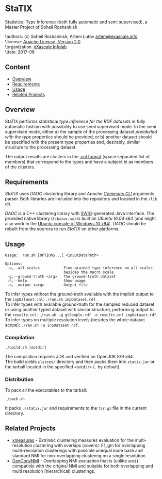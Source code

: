 # StaTIX
Statistical Type Inference (both fully automatic and semi supervised), a Master Project of Soheil Roshankish.

\authors: (c) Soheil Roshankish, Artem Lutov <artem@exascale.info>  
\license:  [Apache License, Version 2.0](https://www.apache.org/licenses/LICENSE-2.0)  
\organization: [eXascale Infolab](http://exascale.info/)  
\date: 2017-08

## Content
- [Overview](#overview)
- [Requirements](#requirements)
- [Usage](#usage)
- [Related Projects](#related-projects)

## Overview

StaTIX performs *statistical type inference for the RDF datasets* in fully automatic fashion with possibility to use semi supervised mode. In the semi supervised mode, either a) the sample of the processing dataset *prelabeled with the type* properties should be provided, or b) another dataset should be specified with the present type properties and, desirably, similar structure to the processing dataset.

The output results are clusters in the [.cnl format](https://github.com/eXascaleInfolab/PyCABeM/blob/master/formats/format.cnl) (space separated list of members) that correspond to the types and have a subject id as members of the clusters.

## Requirements
*StaTIX* uses *DAOC* clustering library and *Apache [Commons CLI](https://commons.apache.org/proper/commons-cli/)* arguments parser. Both libraries are included into the repository and located in the `/lib` dir.

*DAOC* is a C++ clustering library with [SWIG](http://www.swig.org/)-generated Java interface. The provided native library (`libdaoc.so`) is built on *Ubuntu 16.04 x64* (and might also work in the [Ubuntu console of Windows 10 x64](https://www.windowscentral.com/how-install-bash-shell-command-line-windows-10)). *DAOC* should be rebuilt from the sources to run *StaTIX* on other platforms.

## Usage

```
Usage:  run.sh [OPTIONS...] <InputDataPath>

Options:
 -a,--all-scales           Fine-grained type inference on all scales
                           besides the macro scale
 -g,--ground-truth <arg>   The ground-truth dataset
 -h,--help                 Show usage
 -o,--output <arg>         Output file
```
To infer types without the ground-truth available with the implicit output to the `inpDataset.cnl`: `./run.sh inpDataset.rdf`.  
To infer types with available ground-truth for the sampled reduced dataset or using another typed dataset with similar structure, performing output to the `results.cnl`: `./run.sh -g gtSample.rdf -o results.cnl inpDataset.rdf`.  
To infer types on multiple resolution levels (besides the whole dataset scope): `./run.sh -a inpDataset.rdf`.  

### Compilation

```
./build.sh [outdir]
```
The compilation requires JDK and verified on OpenJDK 8/9 x64.  
The build yields `classes/` directory and then packs them into `statix.jar` or the tarball located in the specified `<outdir>` (`.` by default).

### Distribution
To pack all the executables to the tarball:
```
./pack.sh
```
It packs `./statix.jar` and requirements to the `tar.gz` file in the current directory.

## Related Projects
- [xmeasures](https://github.com/eXascaleInfolab/xmeasures)  - Extrinsic clustering measures evaluation for the multi-resolution clustering with overlaps (covers): F1_gm for overlapping multi-resolution clusterings with possible unequal node base and standard NMI for non-overlapping clustering on a single resolution.
- [GenConvNMI](https://github.com/eXascaleInfolab/GenConvNMI) - Overlapping NMI evaluation that is (unlike `onmi`) compatible with the original NMI and suitable for both overlapping and multi resolution (hierarchical) clusterings.

